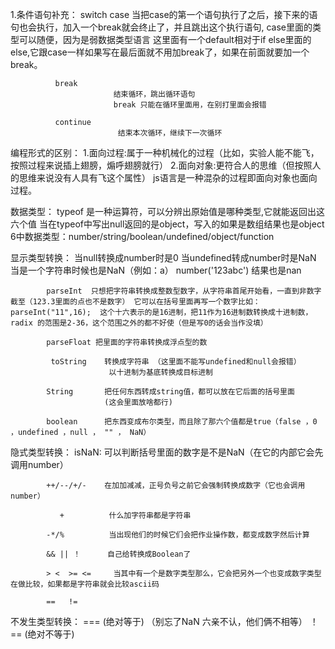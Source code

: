 1.条件语句补充：
              switch  case
                           当把case的第一个语句执行了之后，接下来的语句也会执行，加入一个break就会终止了，并且跳出这个执行语句,
                           case里面的类型可以随便，因为是弱数据类型语言
                           这里面有一个default相对于if else里面的 else,它跟case一样如果写在最后面就不用加break了，如果在前面就要加一个break。
              
              break
                           结束循环，跳出循环语句
                           break 只能在循环里面用，在别打里面会报错

              continue     
                            结束本次循环，继续下一次循环


编程形式的区别：
              1.面向过程:属于一种机械化的过程（比如，实验人能不能飞，按照过程来说插上翅膀，煽呼翅膀就行）
              2.面向对象:更符合人的思维（但按照人的思维来说没有人具有飞这个属性）
              js语言是一种混杂的过程即面向对象也面向过程。


数据类型：
               typeof 是一种运算符，可以分辨出原始值是哪种类型,它就能返回出这六个值
               当在typeof中写出null返回的是object，写入的如果是数组结果也是object
               6中数据类型：number/string/boolean/undefined/object/function


显示类型转换：
            当null转换成number时是0
            当undefined转成number时是NaN
            当是一个字符串时候也是NaN（例如：a）
            number('123abc') 结果也是nan

            parseInt  只想把字符串转换成整数型数字，从字符串首尾开始看，一直到非数字截至（123.3里面的点也不是数字） 它可以在括号里面再写一个数字比如：parseInt("11",16);  这个十六表示的是16进制，把11作为16进制数转换成十进制数， radix 的范围是2-36，这个范围之外的都不好使（但是写0的话会当作没填）

            parseFloat 把里面的字符串转换成浮点型的数

             toString    转换成字符串 （这里面不能写undefined和null会报错）
                          以十进制为基底转换成目标进制

            String       把任何东西转成string值，都可以放在它后面的括号里面
                         (这会里面放啥都行)
            
            boolean      把东西变成布尔类型，而且除了那六个值都是true（false ，0 ，undefined ，null ， "" ， NaN）



隐式类型转换：
            isNaN:       可以判断括号里面的数字是不是NaN（在它的内部它会先调用number）

            ++/--/+/-    在加加减减，正号负号之前它会强制转换成数字（它也会调用number）

               +          什么加字符串都是字符串

            -*/%          当出现他们的时候它们会把作业操作数，都变成数字然后计算

            && || ！      自己给转换成Boolean了
            
            > <  >= <=     当其中有一个是数字类型那么，它会把另外一个也变成数字类型在做比较，如果都是字符串就会比较ascii码

            ==   !=     


不发生类型转换：
          === (绝对等于)    （别忘了NaN 六亲不认，他们俩不相等）
          ！== (绝对不等于)